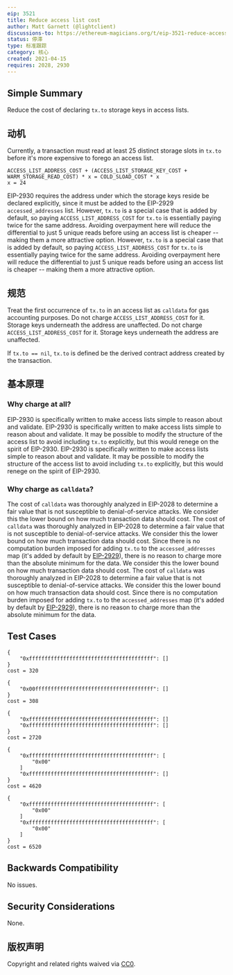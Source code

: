 ```yaml
---
eip: 3521
title: Reduce access list cost
author: Matt Garnett (@lightclient)
discussions-to: https://ethereum-magicians.org/t/eip-3521-reduce-access-list-cost/6072
status: 停滞
type: 标准跟踪
category: 核心
created: 2021-04-15
requires: 2028, 2930
---
```


## Simple Summary

Reduce the cost of declaring `tx.to` storage keys in access lists.

## 动机

Currently, a transaction must read at least 25 distinct storage slots in `tx.to` before it's more expensive to forego an access list.

```
ACCESS_LIST_ADDRESS_COST + (ACCESS_LIST_STORAGE_KEY_COST + WARM_STORAGE_READ_COST) * x = COLD_SLOAD_COST * x
x = 24
```

EIP-2930 requires the address under which the storage keys reside be declared explicitly, since it must be added to the EIP-2929 `accessed_addresses` list. However, `tx.to` is a special case that is added by default, so paying `ACCESS_LIST_ADDRESS_COST` for `tx.to` is essentially paying twice for the same address. Avoiding overpayment here will reduce the differential to just 5 unique reads before using an access list is cheaper -- making them a more attractive option. However, `tx.to` is a special case that is added by default, so paying `ACCESS_LIST_ADDRESS_COST` for `tx.to` is essentially paying twice for the same address. Avoiding overpayment here will reduce the differential to just 5 unique reads before using an access list is cheaper -- making them a more attractive option.

## 规范

Treat the first occurrence of `tx.to` in an access list as `calldata` for gas accounting purposes. Do not charge `ACCESS_LIST_ADDRESS_COST` for it. Storage keys underneath the address are unaffected. Do not charge `ACCESS_LIST_ADDRESS_COST` for it. Storage keys underneath the address are unaffected.

If `tx.to == nil`, `tx.to` is defined be the derived contract address created by the transaction.

## 基本原理

### Why charge at all?

EIP-2930 is specifically written to make access lists simple to reason about and validate. EIP-2930 is specifically written to make access lists simple to reason about and validate. It may be possible to modify the structure of the access list to avoid including `tx.to` explicitly, but this would renege on the spirit of EIP-2930. EIP-2930 is specifically written to make access lists simple to reason about and validate. It may be possible to modify the structure of the access list to avoid including `tx.to` explicitly, but this would renege on the spirit of EIP-2930.

### Why charge as `calldata`?

The cost of `calldata` was  thoroughly analyzed in EIP-2028 to determine a fair value that is not susceptible to denial-of-service attacks. We consider this the lower bound on how much transaction data should cost. The cost of `calldata` was  thoroughly analyzed in EIP-2028 to determine a fair value that is not susceptible to denial-of-service attacks. We consider this the lower bound on how much transaction data should cost. Since there is no computation burden imposed for adding `tx.to` to the `accessed_addresses` map (it's added by default by [EIP-2929](./eip-2929.md)), there is no reason to charge more than the absolute minimum for the data. We consider this the lower bound on how much transaction data should cost. The cost of `calldata` was  thoroughly analyzed in EIP-2028 to determine a fair value that is not susceptible to denial-of-service attacks. We consider this the lower bound on how much transaction data should cost. Since there is no computation burden imposed for adding `tx.to` to the `accessed_addresses` map (it's added by default by [EIP-2929](./eip-2929.md)), there is no reason to charge more than the absolute minimum for the data.

## Test Cases
```
{
    "0xffffffffffffffffffffffffffffffffffffffff": []
}
cost = 320

{
    "0x00ffffffffffffffffffffffffffffffffffffff": []
}
cost = 308

{
    "0xffffffffffffffffffffffffffffffffffffffff": []
    "0xffffffffffffffffffffffffffffffffffffffff": []
}
cost = 2720

{
    "0xffffffffffffffffffffffffffffffffffffffff": [
        "0x00"
    ]
    "0xffffffffffffffffffffffffffffffffffffffff": []
}
cost = 4620

{
    "0xffffffffffffffffffffffffffffffffffffffff": [
        "0x00"
    ]
    "0xffffffffffffffffffffffffffffffffffffffff": [
        "0x00"
    ]
}
cost = 6520
```

## Backwards Compatibility
No issues.

## Security Considerations
None.

## 版权声明
Copyright and related rights waived via [CC0](../LICENSE.md).
